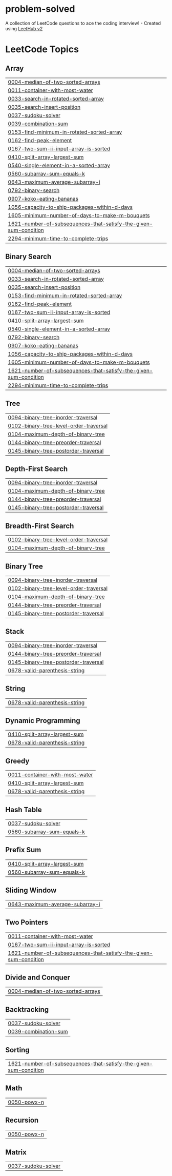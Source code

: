 # problem-solved
A collection of LeetCode questions to ace the coding interview! - Created using [LeetHub v2](https://github.com/arunbhardwaj/LeetHub-2.0)

<!---LeetCode Topics Start-->
# LeetCode Topics
## Array
|  |
| ------- |
| [0004-median-of-two-sorted-arrays](https://github.com/shivendra3535/problem-solved/tree/master/0004-median-of-two-sorted-arrays) |
| [0011-container-with-most-water](https://github.com/shivendra3535/problem-solved/tree/master/0011-container-with-most-water) |
| [0033-search-in-rotated-sorted-array](https://github.com/shivendra3535/problem-solved/tree/master/0033-search-in-rotated-sorted-array) |
| [0035-search-insert-position](https://github.com/shivendra3535/problem-solved/tree/master/0035-search-insert-position) |
| [0037-sudoku-solver](https://github.com/shivendra3535/problem-solved/tree/master/0037-sudoku-solver) |
| [0039-combination-sum](https://github.com/shivendra3535/problem-solved/tree/master/0039-combination-sum) |
| [0153-find-minimum-in-rotated-sorted-array](https://github.com/shivendra3535/problem-solved/tree/master/0153-find-minimum-in-rotated-sorted-array) |
| [0162-find-peak-element](https://github.com/shivendra3535/problem-solved/tree/master/0162-find-peak-element) |
| [0167-two-sum-ii-input-array-is-sorted](https://github.com/shivendra3535/problem-solved/tree/master/0167-two-sum-ii-input-array-is-sorted) |
| [0410-split-array-largest-sum](https://github.com/shivendra3535/problem-solved/tree/master/0410-split-array-largest-sum) |
| [0540-single-element-in-a-sorted-array](https://github.com/shivendra3535/problem-solved/tree/master/0540-single-element-in-a-sorted-array) |
| [0560-subarray-sum-equals-k](https://github.com/shivendra3535/problem-solved/tree/master/0560-subarray-sum-equals-k) |
| [0643-maximum-average-subarray-i](https://github.com/shivendra3535/problem-solved/tree/master/0643-maximum-average-subarray-i) |
| [0792-binary-search](https://github.com/shivendra3535/problem-solved/tree/master/0792-binary-search) |
| [0907-koko-eating-bananas](https://github.com/shivendra3535/problem-solved/tree/master/0907-koko-eating-bananas) |
| [1056-capacity-to-ship-packages-within-d-days](https://github.com/shivendra3535/problem-solved/tree/master/1056-capacity-to-ship-packages-within-d-days) |
| [1605-minimum-number-of-days-to-make-m-bouquets](https://github.com/shivendra3535/problem-solved/tree/master/1605-minimum-number-of-days-to-make-m-bouquets) |
| [1621-number-of-subsequences-that-satisfy-the-given-sum-condition](https://github.com/shivendra3535/problem-solved/tree/master/1621-number-of-subsequences-that-satisfy-the-given-sum-condition) |
| [2294-minimum-time-to-complete-trips](https://github.com/shivendra3535/problem-solved/tree/master/2294-minimum-time-to-complete-trips) |
## Binary Search
|  |
| ------- |
| [0004-median-of-two-sorted-arrays](https://github.com/shivendra3535/problem-solved/tree/master/0004-median-of-two-sorted-arrays) |
| [0033-search-in-rotated-sorted-array](https://github.com/shivendra3535/problem-solved/tree/master/0033-search-in-rotated-sorted-array) |
| [0035-search-insert-position](https://github.com/shivendra3535/problem-solved/tree/master/0035-search-insert-position) |
| [0153-find-minimum-in-rotated-sorted-array](https://github.com/shivendra3535/problem-solved/tree/master/0153-find-minimum-in-rotated-sorted-array) |
| [0162-find-peak-element](https://github.com/shivendra3535/problem-solved/tree/master/0162-find-peak-element) |
| [0167-two-sum-ii-input-array-is-sorted](https://github.com/shivendra3535/problem-solved/tree/master/0167-two-sum-ii-input-array-is-sorted) |
| [0410-split-array-largest-sum](https://github.com/shivendra3535/problem-solved/tree/master/0410-split-array-largest-sum) |
| [0540-single-element-in-a-sorted-array](https://github.com/shivendra3535/problem-solved/tree/master/0540-single-element-in-a-sorted-array) |
| [0792-binary-search](https://github.com/shivendra3535/problem-solved/tree/master/0792-binary-search) |
| [0907-koko-eating-bananas](https://github.com/shivendra3535/problem-solved/tree/master/0907-koko-eating-bananas) |
| [1056-capacity-to-ship-packages-within-d-days](https://github.com/shivendra3535/problem-solved/tree/master/1056-capacity-to-ship-packages-within-d-days) |
| [1605-minimum-number-of-days-to-make-m-bouquets](https://github.com/shivendra3535/problem-solved/tree/master/1605-minimum-number-of-days-to-make-m-bouquets) |
| [1621-number-of-subsequences-that-satisfy-the-given-sum-condition](https://github.com/shivendra3535/problem-solved/tree/master/1621-number-of-subsequences-that-satisfy-the-given-sum-condition) |
| [2294-minimum-time-to-complete-trips](https://github.com/shivendra3535/problem-solved/tree/master/2294-minimum-time-to-complete-trips) |
## Tree
|  |
| ------- |
| [0094-binary-tree-inorder-traversal](https://github.com/shivendra3535/problem-solved/tree/master/0094-binary-tree-inorder-traversal) |
| [0102-binary-tree-level-order-traversal](https://github.com/shivendra3535/problem-solved/tree/master/0102-binary-tree-level-order-traversal) |
| [0104-maximum-depth-of-binary-tree](https://github.com/shivendra3535/problem-solved/tree/master/0104-maximum-depth-of-binary-tree) |
| [0144-binary-tree-preorder-traversal](https://github.com/shivendra3535/problem-solved/tree/master/0144-binary-tree-preorder-traversal) |
| [0145-binary-tree-postorder-traversal](https://github.com/shivendra3535/problem-solved/tree/master/0145-binary-tree-postorder-traversal) |
## Depth-First Search
|  |
| ------- |
| [0094-binary-tree-inorder-traversal](https://github.com/shivendra3535/problem-solved/tree/master/0094-binary-tree-inorder-traversal) |
| [0104-maximum-depth-of-binary-tree](https://github.com/shivendra3535/problem-solved/tree/master/0104-maximum-depth-of-binary-tree) |
| [0144-binary-tree-preorder-traversal](https://github.com/shivendra3535/problem-solved/tree/master/0144-binary-tree-preorder-traversal) |
| [0145-binary-tree-postorder-traversal](https://github.com/shivendra3535/problem-solved/tree/master/0145-binary-tree-postorder-traversal) |
## Breadth-First Search
|  |
| ------- |
| [0102-binary-tree-level-order-traversal](https://github.com/shivendra3535/problem-solved/tree/master/0102-binary-tree-level-order-traversal) |
| [0104-maximum-depth-of-binary-tree](https://github.com/shivendra3535/problem-solved/tree/master/0104-maximum-depth-of-binary-tree) |
## Binary Tree
|  |
| ------- |
| [0094-binary-tree-inorder-traversal](https://github.com/shivendra3535/problem-solved/tree/master/0094-binary-tree-inorder-traversal) |
| [0102-binary-tree-level-order-traversal](https://github.com/shivendra3535/problem-solved/tree/master/0102-binary-tree-level-order-traversal) |
| [0104-maximum-depth-of-binary-tree](https://github.com/shivendra3535/problem-solved/tree/master/0104-maximum-depth-of-binary-tree) |
| [0144-binary-tree-preorder-traversal](https://github.com/shivendra3535/problem-solved/tree/master/0144-binary-tree-preorder-traversal) |
| [0145-binary-tree-postorder-traversal](https://github.com/shivendra3535/problem-solved/tree/master/0145-binary-tree-postorder-traversal) |
## Stack
|  |
| ------- |
| [0094-binary-tree-inorder-traversal](https://github.com/shivendra3535/problem-solved/tree/master/0094-binary-tree-inorder-traversal) |
| [0144-binary-tree-preorder-traversal](https://github.com/shivendra3535/problem-solved/tree/master/0144-binary-tree-preorder-traversal) |
| [0145-binary-tree-postorder-traversal](https://github.com/shivendra3535/problem-solved/tree/master/0145-binary-tree-postorder-traversal) |
| [0678-valid-parenthesis-string](https://github.com/shivendra3535/problem-solved/tree/master/0678-valid-parenthesis-string) |
## String
|  |
| ------- |
| [0678-valid-parenthesis-string](https://github.com/shivendra3535/problem-solved/tree/master/0678-valid-parenthesis-string) |
## Dynamic Programming
|  |
| ------- |
| [0410-split-array-largest-sum](https://github.com/shivendra3535/problem-solved/tree/master/0410-split-array-largest-sum) |
| [0678-valid-parenthesis-string](https://github.com/shivendra3535/problem-solved/tree/master/0678-valid-parenthesis-string) |
## Greedy
|  |
| ------- |
| [0011-container-with-most-water](https://github.com/shivendra3535/problem-solved/tree/master/0011-container-with-most-water) |
| [0410-split-array-largest-sum](https://github.com/shivendra3535/problem-solved/tree/master/0410-split-array-largest-sum) |
| [0678-valid-parenthesis-string](https://github.com/shivendra3535/problem-solved/tree/master/0678-valid-parenthesis-string) |
## Hash Table
|  |
| ------- |
| [0037-sudoku-solver](https://github.com/shivendra3535/problem-solved/tree/master/0037-sudoku-solver) |
| [0560-subarray-sum-equals-k](https://github.com/shivendra3535/problem-solved/tree/master/0560-subarray-sum-equals-k) |
## Prefix Sum
|  |
| ------- |
| [0410-split-array-largest-sum](https://github.com/shivendra3535/problem-solved/tree/master/0410-split-array-largest-sum) |
| [0560-subarray-sum-equals-k](https://github.com/shivendra3535/problem-solved/tree/master/0560-subarray-sum-equals-k) |
## Sliding Window
|  |
| ------- |
| [0643-maximum-average-subarray-i](https://github.com/shivendra3535/problem-solved/tree/master/0643-maximum-average-subarray-i) |
## Two Pointers
|  |
| ------- |
| [0011-container-with-most-water](https://github.com/shivendra3535/problem-solved/tree/master/0011-container-with-most-water) |
| [0167-two-sum-ii-input-array-is-sorted](https://github.com/shivendra3535/problem-solved/tree/master/0167-two-sum-ii-input-array-is-sorted) |
| [1621-number-of-subsequences-that-satisfy-the-given-sum-condition](https://github.com/shivendra3535/problem-solved/tree/master/1621-number-of-subsequences-that-satisfy-the-given-sum-condition) |
## Divide and Conquer
|  |
| ------- |
| [0004-median-of-two-sorted-arrays](https://github.com/shivendra3535/problem-solved/tree/master/0004-median-of-two-sorted-arrays) |
## Backtracking
|  |
| ------- |
| [0037-sudoku-solver](https://github.com/shivendra3535/problem-solved/tree/master/0037-sudoku-solver) |
| [0039-combination-sum](https://github.com/shivendra3535/problem-solved/tree/master/0039-combination-sum) |
## Sorting
|  |
| ------- |
| [1621-number-of-subsequences-that-satisfy-the-given-sum-condition](https://github.com/shivendra3535/problem-solved/tree/master/1621-number-of-subsequences-that-satisfy-the-given-sum-condition) |
## Math
|  |
| ------- |
| [0050-powx-n](https://github.com/shivendra3535/problem-solved/tree/master/0050-powx-n) |
## Recursion
|  |
| ------- |
| [0050-powx-n](https://github.com/shivendra3535/problem-solved/tree/master/0050-powx-n) |
## Matrix
|  |
| ------- |
| [0037-sudoku-solver](https://github.com/shivendra3535/problem-solved/tree/master/0037-sudoku-solver) |
<!---LeetCode Topics End-->
